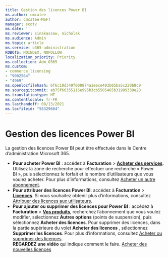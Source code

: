 ```yaml
---
title: Gestion des licences Power BI
ms.author: cmcatee
author: cmcatee-MSFT
manager: scotv
ms.date: ''
ms.reviewer: sinakassaw, nicholak
ms.audience: Admin
ms.topic: article
ms.service: o365-administration
ROBOTS: NOINDEX, NOFOLLOW
localization_priority: Priority
ms.collection: Adm_O365
ms.custom:
- commerce_licensing
- "9002564"
- "4969"
ms.openlocfilehash: 6f6c10d349f000874a1eece493b05ba5c220b8c9
ms.sourcegitcommit: ab75f66355116e995b3cb5505465b31989339e28
ms.translationtype: HT
ms.contentlocale: fr-FR
ms.lasthandoff: 08/13/2021
ms.locfileid: "58329604"
---
```

# <a name="power-bi-license-management"></a>Gestion des licences Power BI

La gestion des licences Power BI peut être effectuée dans le Centre d’administration Microsoft 365.

- **Pour acheter Power BI** : accédez à **Facturation** \> **[Acheter des services](https://go.microsoft.com/fwlink/p/?linkid=868433)**. Utilisez la zone de recherche pour effectuer une recherche « Power BI », puis sélectionnez le forfait et le nombre d’utilisateurs que vous voulez acheter. Pour plus d’informations, consultez [Acheter un autre abonnement](https://docs.microsoft.com/microsoft-365/commerce/try-or-buy-microsoft-365#buy-a-different-subscription).
- **Pour attribuer des licences Power BI**: accédez à **Facturation** > **[Licences](https://go.microsoft.com/fwlink/p/?linkid=842264)**. Si vous souhaitez obtenir plus d’informations, consultez [Attribuer des licences aux utilisateurs](https://docs.microsoft.com/microsoft-365/admin/manage/assign-licenses-to-users).
- **Pour ajouter ou supprimer des licences pour Power BI** : accédez à **Facturation** > **[Vos produits](https://go.microsoft.com/fwlink/p/?linkid=842054)**, recherchez l’abonnement que vous voulez modifier, sélectionnez **Autres options** (points de suspension), puis sélectionnez **Acheter des licences**. Pour supprimer des licences, dans la partie supérieure du volet **Acheter des licences** , sélectionnez **Supprimer les licences**. Pour plus d’informations, consultez [Acheter ou supprimer des licences](https://docs.microsoft.com/microsoft-365/commerce/licenses/buy-licenses).\
**REGARDEZ une vidéo** qui indique comment le faire. [Acheter des nouvelles licences](https://go.microsoft.com/fwlink/p/?linkid=2154857)